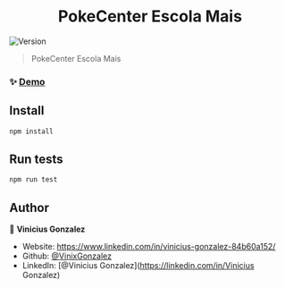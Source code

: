 <h1 align="center">PokeCenter Escola Mais</h1>
<p>
  <img alt="Version" src="https://img.shields.io/badge/version-1-blue.svg?cacheSeconds=2592000" />
</p>

> PokeCenter Escola Mais

### ✨ [Demo](https://pokecenter-escola-mais.netlify.app/)

## Install

```sh
npm install
```

## Run tests

```sh
npm run test
```

## Author

👤 **Vinicius Gonzalez**

- Website: https://www.linkedin.com/in/vinicius-gonzalez-84b60a152/
- Github: [@VinixGonzalez](https://github.com/VinixGonzalez)
- LinkedIn: [@Vinicius Gonzalez](https://linkedin.com/in/Vinicius Gonzalez)
